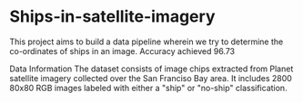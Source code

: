 # Ships-in-satellite-imagery
This project aims to build a data pipeline wherein we try to  determine the co-ordinates of ships in an image. 
Accuracy achieved 96.73

Data Information
The dataset consists of image chips extracted from Planet satellite imagery collected over the San Franciso Bay area. It includes 2800 80x80 RGB images labeled with either a "ship" or "no-ship" classification.
